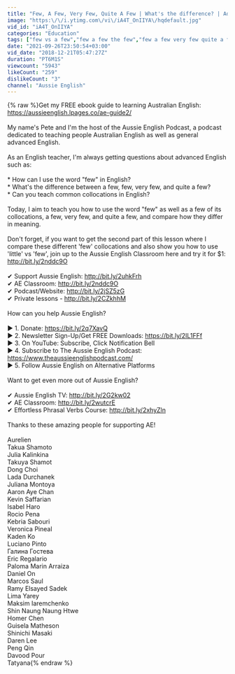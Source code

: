 ```yaml
---
title: "Few, A Few, Very Few, Quite A Few | What's the difference? | Advanced English"
image: "https:\/\/i.ytimg.com\/vi\/iA4T_OnIIYA\/hqdefault.jpg"
vid_id: "iA4T_OnIIYA"
categories: "Education"
tags: ["few vs a few","few a few the few","few a few very few quite a few"]
date: "2021-09-26T23:50:54+03:00"
vid_date: "2018-12-21T05:47:27Z"
duration: "PT6M1S"
viewcount: "5943"
likeCount: "259"
dislikeCount: "3"
channel: "Aussie English"
---
```

{% raw %}Get my FREE ebook guide to learning Australian English: <a rel="nofollow" target="blank" href="https://aussieenglish.lpages.co/ae-guide2/">https://aussieenglish.lpages.co/ae-guide2/</a><br /><br />My name's Pete and I'm the host of the Aussie English Podcast, a podcast dedicated to teaching people Australian English as well as general advanced English.<br /><br />As an English teacher, I'm always getting questions about advanced English such as:<br /><br />* How can I use the word &quot;few&quot; in English?<br />* What's the difference between a few, few, very few, and quite a few?<br />* Can you teach common collocations in English?<br /><br />Today, I aim to teach you how to use the word &quot;few&quot; as well as a few of its collocations, a few, very few, and quite a few, and compare how they differ in meaning.<br /><br />Don't forget, if you want to get the second part of this lesson where I compare these different 'few' collocations and also show you how to use 'little' vs 'few', join up to the Aussie English Classroom here and try it for $1: <a rel="nofollow" target="blank" href="http://bit.ly/2nddc9O">http://bit.ly/2nddc9O</a><br /><br />✔ Support Aussie English: <a rel="nofollow" target="blank" href="http://bit.ly/2uhkFrh">http://bit.ly/2uhkFrh</a><br />✔ AE Classroom: <a rel="nofollow" target="blank" href="http://bit.ly/2nddc9O">http://bit.ly/2nddc9O</a><br />✔ Podcast/Website: <a rel="nofollow" target="blank" href="http://bit.ly/2jSZ5zG">http://bit.ly/2jSZ5zG</a><br />✔ Private lessons - <a rel="nofollow" target="blank" href="http://bit.ly/2CZkhhM">http://bit.ly/2CZkhhM</a><br /><br />How can you help Aussie English?<br /><br />▶️ 1. Donate: <a rel="nofollow" target="blank" href="https://bit.ly/2q7XavQ">https://bit.ly/2q7XavQ</a><br />▶️ 2. Newsletter Sign-Up/Get FREE Downloads: <a rel="nofollow" target="blank" href="https://bit.ly/2IL1FFf">https://bit.ly/2IL1FFf</a><br />▶️ 3. On YouTube: Subscribe, Click Notification Bell<br />▶️ 4. Subscribe to The Aussie English Podcast: <a rel="nofollow" target="blank" href="https://www.theaussieenglishpodcast.com/">https://www.theaussieenglishpodcast.com/</a><br />▶️ 5. Follow Aussie English on Alternative Platforms<br /><br />Want to get even more out of Aussie English?<br /><br />✔ Aussie English TV: <a rel="nofollow" target="blank" href="http://bit.ly/2G2kw02">http://bit.ly/2G2kw02</a><br />✔ AE Classroom: <a rel="nofollow" target="blank" href="http://bit.ly/2wutcrE">http://bit.ly/2wutcrE</a><br />✔ Effortless Phrasal Verbs Course: <a rel="nofollow" target="blank" href="http://bit.ly/2xhyZln">http://bit.ly/2xhyZln</a><br /><br />Thanks to these amazing people for supporting AE!<br /><br />Aurelien<br />Takua Shamoto<br />Julia Kalinkina<br />Takuya Shamot<br />Dong Choi<br />Lada Durchanek<br />Juliana Montoya<br />Aaron Aye Chan<br />Kevin Saffarian<br />Isabel Haro<br />Rocio Pena<br />Kebria Sabouri<br />Veronica Pineal<br />Kaden Ko<br />Luciano Pinto<br />Галина Гостева<br />Eric Regalario<br />Paloma Marin Arraiza<br />Daniel On<br />Marcos Saul<br />Ramy Elsayed Sadek<br />Lima Yarey<br />Maksim Iaremchenko<br />Shin Naung Naung Htwe<br />Homer Chen<br />Guisela Matheson<br />Shinichi Masaki<br />Daren Lee<br />Peng Qin<br />Davood Pour<br />Tatyana{% endraw %}
